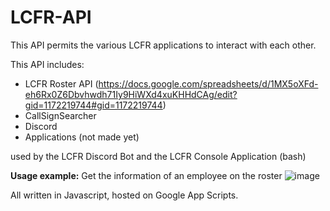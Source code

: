 # LCFR-API

This API permits the various LCFR applications to interact with each other.

This API includes:
- LCFR Roster API (https://docs.google.com/spreadsheets/d/1MX5oXFd-eh6Rx0Z6Dbvhwdh71Iy9HiWXd4xuKHHdCAg/edit?gid=1172219744#gid=1172219744)
- CallSignSearcher
- Discord
- Applications (not made yet)

used by the LCFR Discord Bot and the LCFR Console Application (bash)

**Usage example:** Get the information of an employee on the roster
![image](https://github.com/storcale/LCFR-API/assets/105071746/416a3790-ca56-465a-9cd4-01a6db997b1e)


All written in Javascript,
hosted on Google App Scripts.
